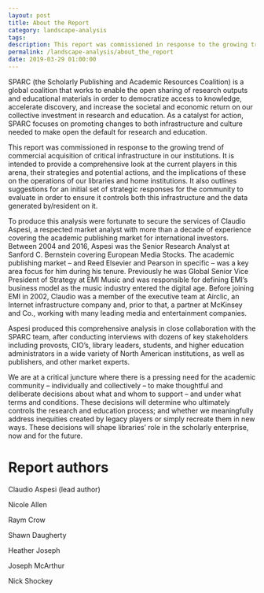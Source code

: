 ```yaml
---
layout: post
title: About the Report
category: landscape-analysis
tags:
description: This report was commissioned in response to the growing trend of commercial acquisition of critical infrastructure in our institutions. It is intended to provide a comprehensive look at the current players in this arena, their strategies and potential actions, and the implications of these on the operations of our libraries and home institutions. It also outlines suggestions for an initial set of strategic responses for the community to evaluate in order to ensure it controls both this infrastructure and the data generated by/resident on it.
permalink: /landscape-analysis/about_the_report
date: 2019-03-29 01:00:00
---
```


SPARC (the Scholarly Publishing and Academic Resources Coalition) is a global coalition that works to enable the open sharing of research outputs and educational materials in order to democratize access to knowledge, accelerate discovery, and increase the societal and economic return on our collective investment in research and education. As a catalyst for action, SPARC focuses on promoting changes to both infrastructure and culture needed to make open the default for research and education.

This report was commissioned in response to the growing trend of commercial acquisition of critical infrastructure in our institutions. It is intended to provide a comprehensive look at the current players in this arena, their strategies and potential actions, and the implications of these on the operations of our libraries and home institutions. It also outlines suggestions for an initial set of strategic responses for the community to evaluate in order to ensure it controls both this infrastructure and the data generated by/resident on it.

To produce this analysis were fortunate to secure the services of Claudio Aspesi, a respected market analyst with more than a decade of experience covering the academic publishing market for international investors. Between 2004 and 2016, Aspesi was the Senior Research Analyst at Sanford C. Bernstein covering European Media Stocks. The academic publishing market – and Reed Elsevier and Pearson in specific – was a key area focus for him during his tenure. Previously he was Global Senior Vice President of Strategy at EMI Music and was responsible for defining EMI’s business model as the music industry entered the digital age. Before joining EMI in 2002, Claudio was a member of the executive team at Airclic, an Internet infrastructure company and, prior to that, a partner at McKinsey and Co., working with many leading media and entertainment companies.

Aspesi produced this comprehensive analysis in close collaboration with the SPARC team, after conducting interviews with dozens of key stakeholders including provosts, CIO’s, library leaders, students, and higher education administrators in a wide variety of North American institutions, as well as publishers, and other market experts.

We are at a critical juncture where there is a pressing need for the academic community – individually and collectively – to make thoughtful and deliberate decisions about what and whom to support – and under what terms and conditions. These decisions will determine who ultimately controls the research and education process; and whether we meaningfully address inequities created by legacy players or simply recreate them in new ways. These decisions will shape libraries’ role in the scholarly enterprise, now and for the future.

# Report authors

Claudio Aspesi (lead author)

Nicole Allen

Raym Crow

Shawn Daugherty

Heather Joseph

Joseph McArthur

Nick Shockey

